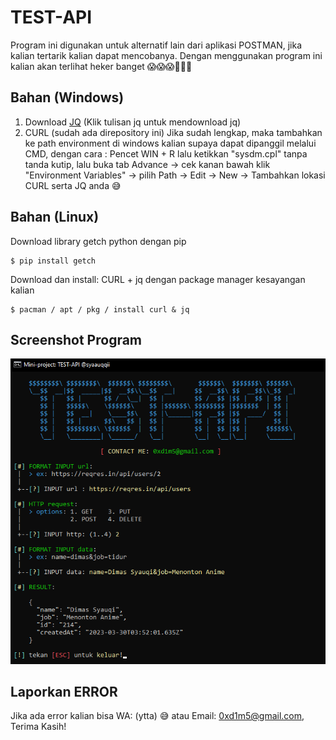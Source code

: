 # TEST-API
Program ini digunakan untuk alternatif lain dari aplikasi POSTMAN, jika kalian tertarik kalian dapat mencobanya. Dengan menggunakan program ini kalian akan terlihat heker banget 😱😱😱🥶🥶🥵

## Bahan (Windows)
1. Download [JQ](https://github.com/stedolan/jq/releases/download/jq-1.6/jq-win64.exe) (Klik tulisan jq untuk mendownload jq)
2. CURL (sudah ada direpository ini)
Jika sudah lengkap, maka tambahkan ke path environment di windows kalian supaya dapat dipanggil melalui CMD,
dengan cara : Pencet WIN + R lalu ketikkan "sysdm.cpl" tanpa tanda kutip, lalu buka tab Advance -> cek kanan bawah
klik "Environment Variables" -> pilih Path -> Edit -> New -> Tambahkan lokasi CURL serta JQ anda 😅

## Bahan (Linux)
Download library getch python dengan pip
```
$ pip install getch
```
Download dan install: CURL + jq dengan package manager kesayangan kalian
```
$ pacman / apt / pkg / install curl & jq
```

## Screenshot Program
<img src="proof.png">

## Laporkan ERROR
Jika ada error kalian bisa WA: (ytta) 😅 atau Email: 0xd1m5@gmail.com, Terima Kasih!
